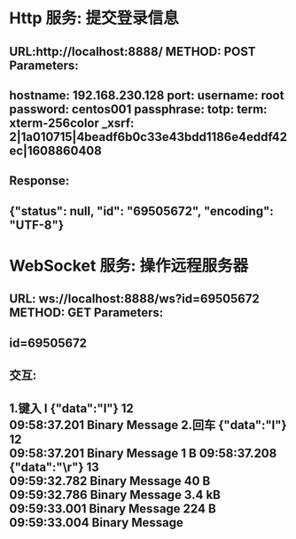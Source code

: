 # Http 服务: 提交登录信息
URL:http://localhost:8888/
METHOD: POST
Parameters:
---------
hostname: 192.168.230.128
port: 
username: root
password: centos001
passphrase: 
totp: 
term: xterm-256color
_xsrf: 2|1a010715|4beadf6b0c33e43bdd1186e4eddf42ec|1608860408
---------
Response:
----------
{"status": null, "id": "69505672", "encoding": "UTF-8"}
----------

# WebSocket 服务: 操作远程服务器
URL: ws://localhost:8888/ws?id=69505672
METHOD: GET
Parameters:
---------
id=69505672
---------
交互:
---------
1.键入 l
{"data":"l"}	12	
09:58:37.201
Binary Message
2.回车
{"data":"l"}	12	
09:58:37.201
Binary Message	1 B	
09:58:37.208
{"data":"\r"}	13	
09:59:32.782
Binary Message	40 B	
09:59:32.786
Binary Message	3.4 kB	
09:59:33.001
Binary Message	224 B	
09:59:33.004
Binary Message
---------